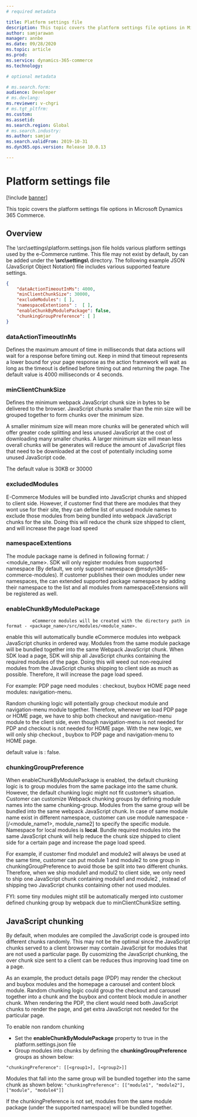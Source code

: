 ```yaml
---
# required metadata

title: Platform settings file
description: This topic covers the platform settings file options in Microsoft Dynamics 365 Commerce.
author: samjarawan
manager: annbe
ms.date: 09/28/2020
ms.topic: article
ms.prod: 
ms.service: dynamics-365-commerce
ms.technology: 

# optional metadata

# ms.search.form: 
audience: Developer
# ms.devlang: 
ms.reviewer: v-chgri
# ms.tgt_pltfrm: 
ms.custom: 
ms.assetid: 
ms.search.region: Global
# ms.search.industry: 
ms.author: samjar
ms.search.validFrom: 2019-10-31
ms.dyn365.ops.version: Release 10.0.13

---
```


# Platform settings file

[!include [banner](../includes/banner.md)]

This topic covers the platform settings file options in Microsoft Dynamics 365 Commerce.

## Overview

The \src\settings\platform.settings.json file holds various platform settings used by the e-Commerce runtime. This file may not exist by default, by can be added under the **\src\settings\\** directory.  The following example JSON (JavaScript Object Notation) file includes various supported feature settings.

```json
{
    "dataActionTimeoutInMs": 4000,
    "minClientChunkSize": 30000,
    "excludeModules": [ ],
    "namespaceExtentions" :  [ ],
    "enableChunkByModulePackage": false,
    "chunkingGroupPreference": [ ] 
}
```

### dataActionTimeoutInMs
Defines the maximum amount of time in milliseconds that data actions will wait for a response before timing out. Keep in mind that timeout represents a lower bound for your page response as the action framework will wait as long as the timeout is defined before timing out and returning the page. The default value is 4000 milliseconds or 4 seconds.

### minClientChunkSize
Defines the minimum webpack JavaScript chunk size in bytes to be delivered to the browser. JavaScript chunks smaller than the min size will be grouped together to form chunks over the minimum size. 

A smaller minimum size will mean more chunks will be generated which will offer greater code splitting and less unused JavaScript at the cost of downloading many smaller chunks.
A larger minimum size will mean less overall chunks will be generates will reduce the amount of JavaScript files that need to be downloaded at the cost of potentially including some unused JavaScript code.

The default value is 30KB or 30000

### excludedModules
E-Commerce Modules will be bundled into JavaScript chunks and shipped to client side.  However, if customer find that there are modules that they wont use for their site, they can define list of unused module       names to exclude those modules from being bundled into webpack JavaScript chunks for the site. Doing this will reduce the chunk size shipped to client, and will increase the page load speed

### namespaceExtentions
 The module package name is defined in following format: <namespace> / <module_name>. SDK will only register modules from supported namespace (By default, we only support namespace         @msdyn365-  commerce-modules). If customer publishes their own modules under new namespaces, the can extended supported package namespace by adding their namespace to the list and all modules from namespaceExtensions will be registered as well.

### enableChunkByModulePackage
              eCommerce modules will be created with the directory path in format - <package_name>/src/modules/<module_name>.
enable this will automatically bundle eCommerce modules into webpack JavaScript chunks in ordered way. Modules from the same module package will be bundled together into the same Webpack JavaScript chunk. When SDK load a page, SDK will ship all JavaScript chunks containing the required modules of the page.  Doing this will weed out non-required modules from the JavaScript chunks shipping to client side as much as possible. Therefore, it will increase the page load speed.

For example:
PDP page need modules : checkout, buybox
HOME page need modules: navigation-menu.

Random chunking logic will potentially group checkout module and navigation-menu module together. Therefore, whenever we load PDP page or HOME page, we have to ship both checkout and navigation-menu module to the client side, even though navigation-menu is not needed for PDP and checkout is not needed for HOME page.  With the new logic, we will only ship checkout , buybox to PDP page and navigation-menu to HOME page. 

default value is : false. 

### chunkingGroupPreference
When enableChunkByModulePackage  is enabled,  the default chunking logic is to group modules from the same package into the same chunk. However, the default chunking logic might not fit customer’s situation. Customer can customize Webpack chunking groups by defining module names into the same chunking-group. Modules from  the same group will be bundled into the same webpack JavaScript chunk. In case of same module name exist in different namespace, customer can use module namespace - [<namespace>/<module_name1>, module_name2] to specify the specific module. Namespace for local modules is __local__.   Bundle required modules into the same JavaScript chunk will help reduce the chunk size shipped to client side for a certain page and increase the page load speed.

For example, if customer find module1 and module2 will always be used at the same time, customer can put module 1 and module2 to one group in              chunkingGroupPreference to avoid those be split into two different chunks. Therefore, when we ship module1 and modul2 to client side, we only need to ship one JavaScript chunk containing module1 and module2 , instead of shipping two JavaScript chunks containing other not used modules.

FYI: some tiny modules might still be automatically merged into customer defined chunking group by webpack due to minClientChunkSize setting.


## JavaScript chunking
By default, when modules are compiled the JavaScript code is grouped into different chunks randomly.  This may not be the optimal since the JavaScript chunks served to a client browser may contain JavaScript for modules that are not used a particular page.  By cusomizing the JavaScript chunking, the over chunk size sent to a client can be reduces thus improving load time on a page.

As an example, the product details page (PDP) may render the checkout and buybox modules and the homepage a carousel and content block module.  Random chunking logic could group the checkout and carousel together into a chunk and the buybox and content block module in another chunk.  When rendering the PDP, the client would need both JavaScript  chunks to render the page, and get extra JavaScript not needed for the particular page.

To enable non random chunking
* Set the **enableChunkByModulePackage** property to true in the platform.settings.json file
* Group modules into chunks by defining the **chunkingGroupPreference** groups as shown below:

```"chunkingPreference": [[<group1>], [<group2>]]```
  
Modules that fall into the same group will be bundled together into the same chunk as shown below:
```"chunkingPreference": [["module1", "module2"], ["module", "module4"]]```

If the chunkingPreference is not set, modules from the same module package (under the supported namespace) will be bundled together. 
